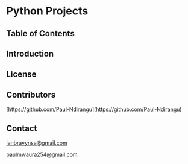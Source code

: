 # Python Projects

## Table of Contents

## Introduction

## License

## Contributors
[https://github.com/Paul-Ndirangu](https://github.com/Paul-Ndirangu)


## Contact
[ianbravynsa@gmail.com](ianbravynsa@gmail.com)

[paulmwaura254@gmail.com](paulmwaura254@gmail.com)

